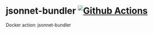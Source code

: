 # jsonnet-bundler [![Github Actions](https://github.com/docker-actions/jsonnet-bundler/actions/workflows/docker.yml/badge.svg)](https://github.com/docker-actions/jsonnet-bundler/actions/workflows/docker.yml)
Docker action: jsonnet-bundler
